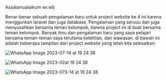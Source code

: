 Assalamualaikum wr.wb

Benar-benar sebuah pengalaman baru untuk project website ke 4 ini karena menggunkan laravel dan juga database, Pengalaman yang seruuu dan juga menyusahkan bersama teman kelompok, karena project ini di buat bersama teman kelompok. 
Banyak ilmu dan pengalaman baru yang saya pelajari bersama teman-teman saya terutama ketelitian, dan wawasan.
di bawah ini adalah beberapa tampilan dari project website yang telah kita selesaikan:

![WhatsApp Image 2023-07-14 at 19 24 38](https://github.com/Shid2iq/PROJECT-UAS-S2/assets/114470649/f0af04b1-06d6-4b4c-afea-e0610c2e49cb)

![WhatsApp Image 2023-02at 19 24 38](https://github.com/Shid2iq/PROJECT-UAS-S2/assets/114470649/d57a8e24-b115-45d1-8db3-83326cab7760)

![WhatsApp Image 2023-073-14 at 19 24 38](https://github.com/Shid2iq/PROJECT-UAS-S2/assets/114470649/82f3ae0f-4766-4966-b190-dbc4e2d00288)
